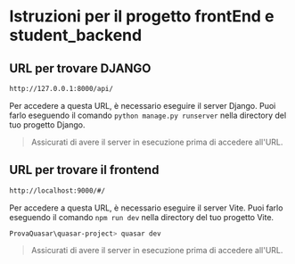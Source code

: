 # Istruzioni per il progetto frontEnd e student_backend

## URL per trovare DJANGO

```HTML
http://127.0.0.1:8000/api/
```

Per accedere a questa URL, è necessario eseguire il server Django. Puoi farlo eseguendo il comando `python manage.py runserver` nella directory del tuo progetto Django.

> Assicurati di avere il server in esecuzione prima di accedere all'URL.

## URL per trovare il frontend

```HTML
http://localhost:9000/#/
```

Per accedere a questa URL, è necessario eseguire il server Vite. Puoi farlo eseguendo il comando `npm run dev` nella directory del tuo progetto Vite.

```sh
ProvaQuasar\quasar-project> quasar dev
```

> Assicurati di avere il server in esecuzione prima di accedere all'URL.
